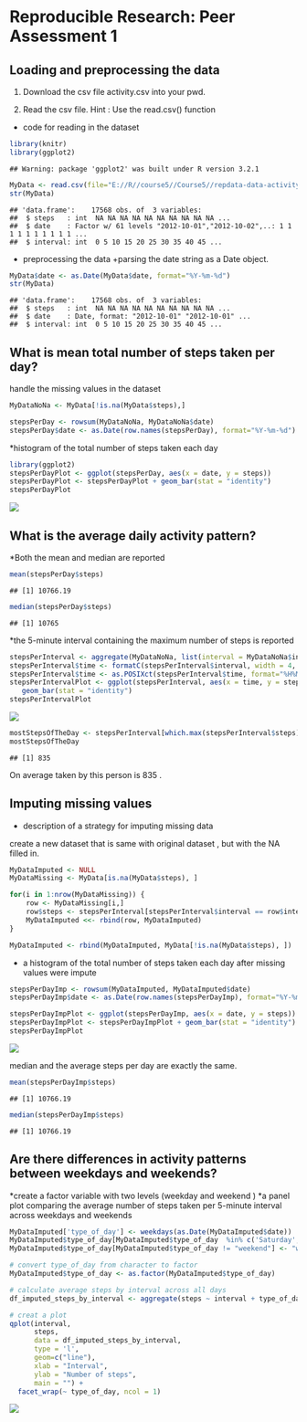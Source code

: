 # Reproducible Research: Peer Assessment 1


## Loading and preprocessing the data
1. Download the csv file activity.csv into your pwd.

2. Read the csv file. Hint : Use the read.csv() function
* code  for reading in the dataset


```r
library(knitr)
library(ggplot2)
```

```
## Warning: package 'ggplot2' was built under R version 3.2.1
```

```r
MyData <- read.csv(file="E://R//course5//Course5//repdata-data-activity//activity.csv", header=TRUE, sep=",")
str(MyData)
```

```
## 'data.frame':	17568 obs. of  3 variables:
##  $ steps   : int  NA NA NA NA NA NA NA NA NA NA ...
##  $ date    : Factor w/ 61 levels "2012-10-01","2012-10-02",..: 1 1 1 1 1 1 1 1 1 1 ...
##  $ interval: int  0 5 10 15 20 25 30 35 40 45 ...
```

* preprocessing the data
+parsing the date string as a Date object.

```r
MyData$date <- as.Date(MyData$date, format="%Y-%m-%d")
str(MyData)
```

```
## 'data.frame':	17568 obs. of  3 variables:
##  $ steps   : int  NA NA NA NA NA NA NA NA NA NA ...
##  $ date    : Date, format: "2012-10-01" "2012-10-01" ...
##  $ interval: int  0 5 10 15 20 25 30 35 40 45 ...
```


## What is mean total number of steps taken per day?

handle the missing values in the dataset


```r
MyDataNoNa <- MyData[!is.na(MyData$steps),]

stepsPerDay <- rowsum(MyDataNoNa, MyDataNoNa$date)
stepsPerDay$date <- as.Date(row.names(stepsPerDay), format="%Y-%m-%d")
```


*histogram of the total number of steps taken each day


```r
library(ggplot2)
stepsPerDayPlot <- ggplot(stepsPerDay, aes(x = date, y = steps))
stepsPerDayPlot <- stepsPerDayPlot + geom_bar(stat = "identity")
stepsPerDayPlot
```

![](PA1_template_files/figure-html/unnamed-chunk-4-1.png) 



## What is the average daily activity pattern?
*Both the mean and median are reported

```r
mean(stepsPerDay$steps)
```

```
## [1] 10766.19
```

```r
median(stepsPerDay$steps)
```

```
## [1] 10765
```

*the 5-minute interval containing the maximum number of steps is reported


```r
stepsPerInterval <- aggregate(MyDataNoNa, list(interval = MyDataNoNa$interval), mean)
stepsPerInterval$time <- formatC(stepsPerInterval$interval, width = 4, format = "d", flag = "0")
stepsPerInterval$time <- as.POSIXct(stepsPerInterval$time, format="%H%M")
stepsPerIntervalPlot <- ggplot(stepsPerInterval, aes(x = time, y = steps)) +
   geom_bar(stat = "identity")
stepsPerIntervalPlot
```

![](PA1_template_files/figure-html/unnamed-chunk-6-1.png) 

```r
mostStepsOfTheDay <- stepsPerInterval[which.max(stepsPerInterval$steps),]$interval
mostStepsOfTheDay
```

```
## [1] 835
```

On average taken by this person is 835 .


## Imputing missing values
* description of a strategy for imputing missing data

create a new dataset that is same with original dataset , but with the NA filled in.


```r
MyDataImputed <- NULL
MyDataMissing <- MyData[is.na(MyData$steps), ]

for(i in 1:nrow(MyDataMissing)) {
    row <- MyDataMissing[i,]
    row$steps <- stepsPerInterval[stepsPerInterval$interval == row$interval, ]$steps[1]
    MyDataImputed <<- rbind(row, MyDataImputed)
}

MyDataImputed <- rbind(MyDataImputed, MyData[!is.na(MyData$steps), ])
```

* a histogram of the total number of steps taken each day after missing values were impute



```r
stepsPerDayImp <- rowsum(MyDataImputed, MyDataImputed$date)
stepsPerDayImp$date <- as.Date(row.names(stepsPerDayImp), format="%Y-%m-%d")

stepsPerDayImpPlot <- ggplot(stepsPerDayImp, aes(x = date, y = steps))
stepsPerDayImpPlot <- stepsPerDayImpPlot + geom_bar(stat = "identity")
stepsPerDayImpPlot
```

![](PA1_template_files/figure-html/unnamed-chunk-8-1.png) 

median and the average steps per day are exactly the same.


```r
mean(stepsPerDayImp$steps)
```

```
## [1] 10766.19
```

```r
median(stepsPerDayImp$steps)
```

```
## [1] 10766.19
```


## Are there differences in activity patterns between weekdays and weekends?

*create a  factor variable with two levels (weekday and weekend )
*a panel plot comparing the average number of steps taken per 5-minute interval across weekdays and weekends



```r
MyDataImputed['type_of_day'] <- weekdays(as.Date(MyDataImputed$date))
MyDataImputed$type_of_day[MyDataImputed$type_of_day  %in% c('Saturday','Sunday') ] <- "weekend"
MyDataImputed$type_of_day[MyDataImputed$type_of_day != "weekend"] <- "weekday"

# convert type_of_day from character to factor
MyDataImputed$type_of_day <- as.factor(MyDataImputed$type_of_day)

# calculate average steps by interval across all days
df_imputed_steps_by_interval <- aggregate(steps ~ interval + type_of_day, MyDataImputed, mean)

# creat a plot
qplot(interval, 
      steps, 
      data = df_imputed_steps_by_interval, 
      type = 'l', 
      geom=c("line"),
      xlab = "Interval", 
      ylab = "Number of steps", 
      main = "") +
  facet_wrap(~ type_of_day, ncol = 1)
```

![](PA1_template_files/figure-html/unnamed-chunk-10-1.png) 


